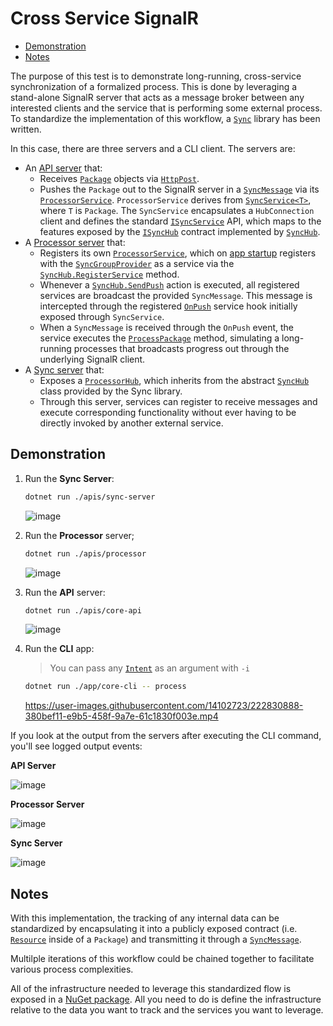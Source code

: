 # Cross Service SignalR

* [Demonstration](#demonstration)
* [Notes](#notes)

The purpose of this test is to demonstrate long-running, cross-service synchronization of a formalized process. This is done by leveraging a stand-alone SignalR server that acts as a message broker between any interested clients and the service that is performing some external process. To standardize the implementation of this workflow, a [`Sync`](../../src/Arma.Demo.Core/Sync/) library has been written.

In this case, there are three servers and a CLI client. The servers are:

* An [API server](./apis/core-api/) that:
    * Receives [`Package`](../../src/Arma.Demo.Core/Processing/Package.cs) objects via [`HttpPost`](./apis/core-api/Controllers/ProcessController.cs).
    * Pushes the `Package` out to the SignalR server in a [`SyncMessage`](../../src/Arma.Demo.Core/Sync/SyncMessage.cs) via its [`ProcessorService`](./apis/core-api/Services/ProcessorService.cs). `ProcessorService` derives from [`SyncService<T>`](../../src/Arma.Demo.Core/Sync/SyncService.cs), where `T` is `Package`. The `SyncService` encapsulates a `HubConnection` client and defines the standard [`ISyncService`](../../src/Arma.Demo.Core/Sync/ISyncService.cs) API, which maps to the features exposed by the [`ISyncHub`](../../src/Arma.Demo.Core/Sync/ISyncHub.cs) contract implemented by [`SyncHub`](../../src/Arma.Demo.Core/Sync/SyncHub.cs).
* A [Processor server](./apis/processor/) that:
    * Registers its own [`ProcessorService`](./apis/processor/Services/ProcessorService.cs), which on [app startup](./apis/processor/Program.cs#L21) registers with the [`SyncGroupProvider`](../../src/Arma.Demo.Core/Sync/SyncGroupProvider.cs) as a service via the [`SyncHub.RegisterService`](../../src/Arma.Demo.Core/Sync/SyncHub.cs) method.
    * Whenever a [`SyncHub.SendPush`](../../src/Arma.Demo.Core/Sync/SyncHub.cs) action is executed, all registered services are broadcast the provided `SyncMessage`. This message is intercepted through the registered [`OnPush`](./apis/processor/Services/ProcessorService.cs#L20) service hook initially exposed through `SyncService`.
    * When a `SyncMessage` is received through the `OnPush` event, the service executes the [`ProcessPackage`](./apis/processor/Services/ProcessorService.cs#L42) method, simulating a long-running processes that broadcasts progress out through the underlying SignalR client.
* A [Sync server](./apis/sync-server/) that:
    * Exposes a [`ProcessorHub`](./apis/sync-server/Hubs/ProcessorHub.cs), which inherits from the abstract [`SyncHub`](../../src/Arma.Demo.Core/Sync/SyncHub.cs) class provided by the Sync library.
    * Through this server, services can register to receive messages and execute corresponding functionality without ever having to be directly invoked by another external service.

## Demonstration

1. Run the **Sync Server**:

    ```bash
    dotnet run ./apis/sync-server
    ```

    ![image](https://user-images.githubusercontent.com/14102723/222829965-4e789b10-fa1c-4b00-9d4c-d918e96f14ab.png)

2. Run the **Processor** server;

    ```bash
    dotnet run ./apis/processor
    ```

    ![image](https://user-images.githubusercontent.com/14102723/222830080-9773080f-ace8-45be-a9af-53223f2360ec.png)

3. Run the **API** server:

    ```bash
    dotnet run ./apis/core-api
    ```

    ![image](https://user-images.githubusercontent.com/14102723/222830359-a58227b8-fd65-4e0b-b2ab-9dab61a2816e.png)

4. Run the **CLI** app:

    > You can pass any [`Intent`](../../src/Arma.Demo.Core/Processing/Intent.cs) as an argument with `-i`

    ```bash
    dotnet run ./app/core-cli -- process
    ```

    https://user-images.githubusercontent.com/14102723/222830888-380bef11-e9b5-458f-9a7e-61c1830f003e.mp4
    
If you look at the output from the servers after executing the CLI command, you'll see logged output events:

**API Server**

![image](https://user-images.githubusercontent.com/14102723/222831058-557f1181-f726-4632-8ec8-7a73c3b3a7ed.png)

**Processor Server**

![image](https://user-images.githubusercontent.com/14102723/222831110-59c71384-4f24-43d2-9a94-86f9d8c3ea5b.png)

**Sync Server**

![image](https://user-images.githubusercontent.com/14102723/222831242-742e5d03-05ab-48e1-afdf-992724cb46b9.png)

## Notes

With this implementation, the tracking of any internal data can be standardized by encapsulating it into a publicly exposed contract (i.e. [`Resource`](../../src/Arma.Demo.Core/Processing/Resource.cs) inside of a `Package`) and transmitting it through a [`SyncMessage`](../../src/Arma.Demo.Core/Sync/SyncMessage.cs).

Multilple iterations of this workflow could be chained together to facilitate various process complexities.

All of the infrastructure needed to leverage this standardized flow is exposed in a [NuGet package](https://www.nuget.org/packages/Arma.Demo.Core). All you need to do is define the infrastructure relative to the data you want to track and the services you want to leverage.